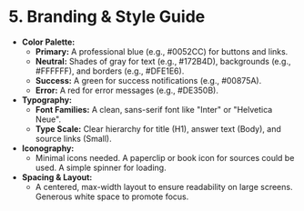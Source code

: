 # **5. Branding & Style Guide**

* **Color Palette:**
  * **Primary:** A professional blue (e.g., \#0052CC) for buttons and links.
  * **Neutral:** Shades of gray for text (e.g., \#172B4D), backgrounds (e.g., \#FFFFFF), and borders (e.g., \#DFE1E6).
  * **Success:** A green for success notifications (e.g., \#00875A).
  * **Error:** A red for error messages (e.g., \#DE350B).
* **Typography:**
  * **Font Families:** A clean, sans-serif font like "Inter" or "Helvetica Neue".
  * **Type Scale:** Clear hierarchy for title (H1), answer text (Body), and source links (Small).
* **Iconography:**
  * Minimal icons needed. A paperclip or book icon for sources could be used. A simple spinner for loading.
* **Spacing & Layout:**
  * A centered, max-width layout to ensure readability on large screens. Generous white space to promote focus.
